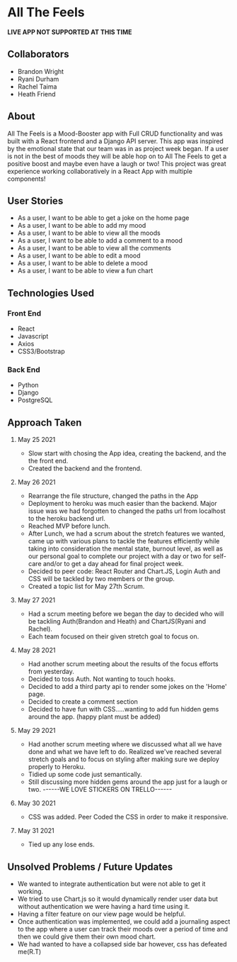 # All The Feels

**LIVE APP NOT SUPPORTED AT THIS TIME**

## Collaborators
  - Brandon Wright
  - Ryani Durham
  - Rachel Taima
  - Heath Friend

## About
All The Feels is a Mood-Booster app with Full CRUD functionality and was built with a React frontend and a Django API server. This app was inspired by the emotional state that our team was in as project week began. If a user is not in the best of moods they will be able hop on to All The Feels to get a positive boost and maybe even have a laugh or two! This project was great experience working collaboratively in a React App with multiple components!

## User Stories
  - As a user, I want to be able to get a joke on the home page
  - As a user, I want to be able to add my mood
  - As a user, I want to be able to view all the moods
  - As a user, I want to be able to add a comment to a mood
  - As a user, I want to be able to view all the comments
  - As a user, I want to be able to edit a mood
  - As a user, I want to be able to delete a mood
  - As a user, I want to be able to view a fun chart

## Technologies Used

### Front End
  - React
  - Javascript
  - Axios
  - CSS3/Bootstrap

### Back End
  - Python
  - Django
  - PostgreSQL

## Approach Taken

1. May 25 2021
    - Slow start with chosing the App idea, creating the backend, and the the front end.
    - Created the backend and the frontend.

2. May 26 2021
    - Rearrange the file structure, changed the paths in the App
    - Deployment to heroku was much easier than the backend. Major issue was we had forgotten to changed the paths url from localhost to the heroku backend url.
    - Reached MVP before lunch.
    - After Lunch, we had a scrum about the stretch features we wanted, came up with various plans to tackle the features efficiently while taking into consideration the mental state, burnout level, as well as our personal goal to complete our project with a day or two for self-care and/or to get a day ahead for final project week.
    - Decided to peer code: React Router and Chart.JS, Login Auth and CSS will be tackled by two members or the group.
    - Created a topic list for May 27th Scrum.


3. May 27 2021
   - Had a scrum meeting before we began the day to decided who will be tackling Auth(Brandon and Heath) and ChartJS(Ryani and Rachel).
   - Each team focused on their given stretch goal to focus on.

4. May 28 2021
   - Had another scrum meeting about the results of the focus efforts from yesterday.
   - Decided to toss Auth. Not wanting to touch hooks.
   - Decided to add a third party api to render some jokes on the 'Home' page.
   - Decided to create a comment section
   - Decided to have fun with CSS.....wanting to add fun hidden gems around the app. (happy plant must be added)

5. May 29 2021
    - Had another scrum meeting where we discussed what all we have done and what we have left to do. Realized we've reached several stretch goals and to focus on styling after making sure we deploy properly to Heroku.
    - Tidied up some code just semantically.
    - Still discussing more hidden gems around the app just for a laugh or two.
    ------WE LOVE STICKERS ON TRELLO------

6. May 30 2021
    - CSS was added. Peer Coded the CSS in order to make it responsive.

7. May 31 2021
   - Tied up any lose ends.


## Unsolved Problems / Future Updates
  - We wanted to integrate authentication but were not able to get it working.
  - We tried to use Chart.js so it would dynamically render user data but without authentication we were having a hard time using it.
  - Having a filter feature on our view page would be helpful.
  - Once authentication was implemented, we could add a journaling aspect to the app where a user can track their moods over a period of time and then we could give them their own mood chart.
  - We had wanted to have a collapsed side bar however, css has defeated me(R.T)
